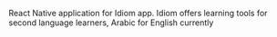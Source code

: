 React Native application for Idiom app. Idiom offers learning tools for second language learners, Arabic for English currently
